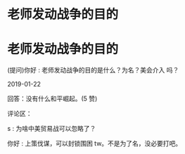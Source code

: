 # 老师发动战争的目的

# 老师发动战争的目的

(提问)你好 : 老师发动战争的目的是什么？为名？美会介入 吗？

2019-01-22

回答：没有什么和平崛起。(5 赞)

评论区：

s : 为啥中美贸易战可以忽略了？

你好 : 上策伐谋，可以封锁围困 tw。不是为了名，没必要打吧。